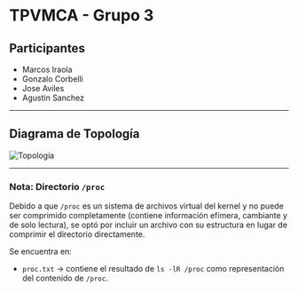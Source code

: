 # TPVMCA - Grupo 3

## Participantes
- Marcos Iraola
- Gonzalo Corbelli
- Jose Aviles
- Agustin Sanchez

---

## Diagrama de Topología

![Topología](https://marcosiraola.github.io/TPVMCA/TopologiaProyecto.png)

---

### Nota: Directorio `/proc`

Debido a que `/proc` es un sistema de archivos virtual del kernel y no puede ser comprimido completamente (contiene información efímera, cambiante y de solo lectura), se optó por incluir un archivo con su estructura en lugar de comprimir el directorio directamente.

Se encuentra en:
- `proc.txt` → contiene el resultado de `ls -lR /proc` como representación del contenido de `/proc`.
